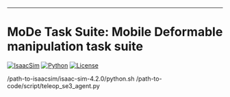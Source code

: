 

---

# MoDe Task Suite: Mobile Deformable manipulation task suite

[![IsaacSim](https://img.shields.io/badge/IsaacSim-4.2.0-silver.svg)](https://docs.omniverse.nvidia.com/isaacsim/latest/overview.html)
[![Python](https://img.shields.io/badge/python-3.10-blue.svg)](https://docs.python.org/3/whatsnew/3.10.html)
[![License](https://img.shields.io/badge/license-BSD--3-yellow.svg)](https://opensource.org/licenses/BSD-3-Clause)


/path-to-isaacsim/isaac-sim-4.2.0/python.sh /path-to-code/script/teleop_se3_agent.py 

